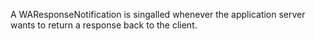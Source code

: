 A WAResponseNotification is singalled whenever the application server wants to return a response back to the client.